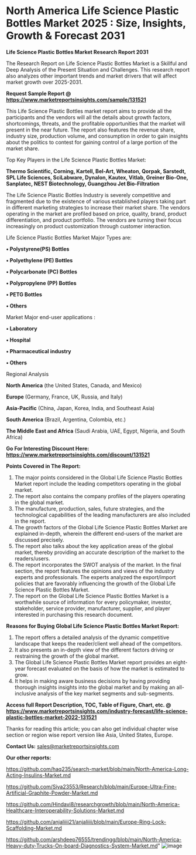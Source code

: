 # North America Life Science Plastic Bottles Market 2025 : Size, Insights, Growth & Forecast 2031

<strong>Life Science Plastic Bottles Market Research Report 2031</strong>

The Research Report on Life Science Plastic Bottles Market is a Skillful and Deep Analysis of the Present Situation and Challenges. This research report also analyzes other important trends and market drivers that will affect market growth over 2025-2031.

<strong>Request Sample Report @ <a href=https://www.marketreportsinsights.com/sample/131521>https://www.marketreportsinsights.com/sample/131521</a></strong>

This Life Science Plastic Bottles market report aims to provide all the participants and the vendors will all the details about growth factors, shortcomings, threats, and the profitable opportunities that the market will present in the near future. The report also features the revenue share, industry size, production volume, and consumption in order to gain insights about the politics to contest for gaining control of a large portion of the market share.

Top Key Players in the Life Science Plastic Bottles Market:

<strong>Thermo Scientific, Corning, Kartell, Bel-Art, Wheaton, Qorpak, Sarstedt, SPL Life Sciences, SciLabware, Dynalon, Kautex, Vitlab, Greiner Bio-One, Sanplatec, NEST Biotechnology, Guangzhou Jet Bio-Filtration</strong>

The Life Science Plastic Bottles Industry is severely competitive and fragmented due to the existence of various established players taking part in different marketing strategies to increase their market share. The vendors operating in the market are profiled based on price, quality, brand, product differentiation, and product portfolio. The vendors are turning their focus increasingly on product customization through customer interaction.

Life Science Plastic Bottles Market Major Types are:

<strong>• Polystyrene(PS) Bottles

• Polyethylene (PE) Bottles

• Polycarbonate (PC) Bottles

• Polypropylene (PP) Bottles

• PETG Bottles

• Others</strong>

Market Major end-user applications :

<strong>• Laboratory

• Hospital

• Pharmaceutical industry

• Others</strong>

Regional Analysis

</u><strong><b>North America</b></strong> (the United States, Canada, and Mexico)

<strong><b>Europe </b></strong>(Germany, France, UK, Russia, and Italy)

<strong><b>Asia-Pacific</b></strong> (China, Japan, Korea, India, and Southeast Asia)

<strong><b>South America</b></strong> (Brazil, Argentina, Colombia, etc.)

<strong><b>The Middle East and Africa</b></strong> (Saudi Arabia, UAE, Egypt, Nigeria, and South Africa)

<strong>Go For Interesting Discount Here: <a href=https://www.marketreportsinsights.com/discount/131521>https://www.marketreportsinsights.com/discount/131521</a></strong>

<strong>Points Covered in The Report:</strong>
<ol>
  <li>The major points considered in the Global Life Science Plastic Bottles Market report include the leading competitors operating in the global market.</li>
  <li>The report also contains the company profiles of the players operating in the global market.</li>
  <li>The manufacture, production, sales, future strategies, and the technological capabilities of the leading manufacturers are also included in the report.</li>
  <li>The growth factors of the Global Life Science Plastic Bottles Market are explained in-depth, wherein the different end-users of the market are discussed precisely.</li>
  <li>The report also talks about the key application areas of the global market, thereby providing an accurate description of the market to the readers/users.</li>
  <li>The report incorporates the SWOT analysis of the market. In the final section, the report features the opinions and views of the industry experts and professionals. The experts analyzed the export/import policies that are favorably influencing the growth of the Global Life Science Plastic Bottles Market.</li>
  <li>The report on the Global Life Science Plastic Bottles Market is a worthwhile source of information for every policymaker, investor, stakeholder, service provider, manufacturer, supplier, and player interested in purchasing this research document.</li>
</ol>
<strong>Reasons for Buying Global Life Science Plastic Bottles Market Report:</strong>

<ol>
  <li>The report offers a detailed analysis of the dynamic competitive landscape that keeps the reader/client well ahead of the competitors.</li>
  <li>It also presents an in-depth view of the different factors driving or restraining the growth of the global market.</li>
  <li>The Global Life Science Plastic Bottles Market report provides an eight-year forecast evaluated on the basis of how the market is estimated to grow.</li>
  <li>It helps in making aware business decisions by having providing thorough insights insights into the global market and by making an all-inclusive analysis of the key market segments and sub-segments.</li>
</ol>
<strong>Access full Report Description, TOC, Table of Figure, Chart, etc. @ <a href=https://www.marketreportsinsights.com/industry-forecast/life-science-plastic-bottles-market-2022-131521>https://www.marketreportsinsights.com/industry-forecast/life-science-plastic-bottles-market-2022-131521</a></strong>


Thanks for reading this article; you can also get individual chapter wise section or region wise report version like Asia, United States, Europe.

<strong>Contact Us:</strong>
sales@marketreportsinsights.com

<strong>Our other reports:</strong>

<a href=https://github.com/haq235/search-market/blob/main/North-America-Long-Acting-Insulins-Market.md>https://github.com/haq235/search-market/blob/main/North-America-Long-Acting-Insulins-Market.md</a>

<a href=https://github.com/Siya23553/Research/blob/main/Europe-Ultra-Fine-Artificial-Graphite-Powder-Market.md>https://github.com/Siya23553/Research/blob/main/Europe-Ultra-Fine-Artificial-Graphite-Powder-Market.md</a>

<a href=https://github.com/Hindavi8/researchgrowth/blob/main/North-America-Healthcare-Interoperability-Solutions-Market.md>https://github.com/Hindavi8/researchgrowth/blob/main/North-America-Healthcare-Interoperability-Solutions-Market.md</a>

<a href=https://github.com/anjaliiii21/anjaliiii/blob/main/Europe-Ring-Lock-Scaffolding-Market.md>https://github.com/anjaliiii21/anjaliiii/blob/main/Europe-Ring-Lock-Scaffolding-Market.md</a>

<a href=https://github.com/arshdeep76555/trendingg/blob/main/North-America-Heavy-duty-Trucks-On-board-Diagnostics-System-Market.md>https://github.com/arshdeep76555/trendingg/blob/main/North-America-Heavy-duty-Trucks-On-board-Diagnostics-System-Market.md</a>"
![image](https://github.com/user-attachments/assets/922d7f90-f9f2-4b54-bce9-c264a88e5591)
